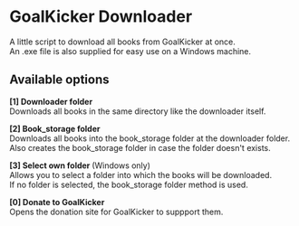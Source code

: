 # GoalKicker Downloader
A little script to download all books from GoalKicker at once. <br />
An .exe file is also supplied for easy use on a Windows machine. <br />

## Available options
<b>[1] Downloader folder </b> <br />
Downloads all books in the same directory like the downloader itself.

<b>[2] Book_storage folder </b> <br />
Downloads all books into the book_storage folder at the downloader folder. <br/>
Also creates the book_storage folder in case the folder doesn't exists.

<b>[3] Select own folder </b> (Windows only)<br />
Allows you to select a folder into which the books will be downloaded. <br />
If no folder is selected, the book_storage folder method is used.

<b>[0] Donate to GoalKicker </b><br />
Opens the donation site for GoalKicker to suppport them.
